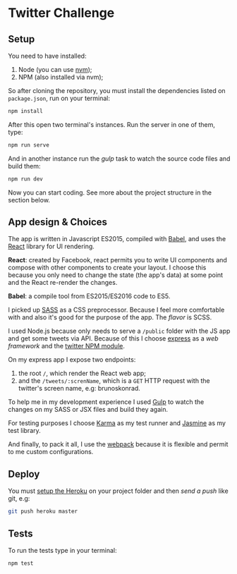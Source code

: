 # Twitter Challenge

## Setup

You need to have installed:
1. Node (you can use [nvm](https://github.com/creationix/nvm));
1. NPM (also installed via nvm);

So after cloning the repository, you must install the dependencies listed on `package.json`, run on your terminal:
```bash
npm install
```

After this open two terminal's instances. Run the server in one of them, type:
```bash
npm run serve
```

And in another instance run the *gulp* task to watch the source code files and build them:
```bash
npm run dev
```

Now you can start coding. See more about the project structure in the section below.

## App design & Choices

The app is written in Javascript ES2015, compiled with [Babel](https://babeljs.io/), and uses the [React](https://facebook.github.io/react/) library for UI rendering.

**React**: created by Facebook, react permits you to write UI components and compose with other components to create your layout. I choose this because you only need to change the state (the app's data) at some point and the React re-render the changes.

**Babel**: a compile tool from ES2015/ES2016 code to ES5.

I picked up [SASS](http://sass-lang.com/) as a CSS preprocessor. Because I feel more comfortable with and also it's good for the purpose of the app. The *flavor* is SCSS.

I used Node.js because only needs to serve a `/public` folder with the JS app and get some tweets via API. Because of this I choose [express](http://expressjs.com/) as a *web framework* and the [twitter NPM module](https://www.npmjs.com/package/twitter).

On my express app I expose two endpoints:
1. the root `/`, which render the React web app;
1. and the `/tweets/:screnName`, which is a `GET` HTTP request with the twitter's screen name, e.g: brunoskonrad.

To help me in my development experience I used [Gulp](http://gulpjs.com/) to watch the changes on my SASS or JSX files and build they again.

For testing purposes I choose [Karma](http://karma-runner.github.io/0.13/index.html) as my test runner and [Jasmine](http://jasmine.github.io/) as my test library.

And finally, to pack it all, I use the [webpack](https://webpack.github.io/) because it is flexible and permit to me custom configurations.

## Deploy

You must [setup the Heroku](https://devcenter.heroku.com/articles/getting-started-with-nodejs#set-up) on your project folder and then *send a push* like git, e.g:

```bash
git push heroku master
```

## Tests

To run the tests type in your terminal:

```bash
npm test
```
